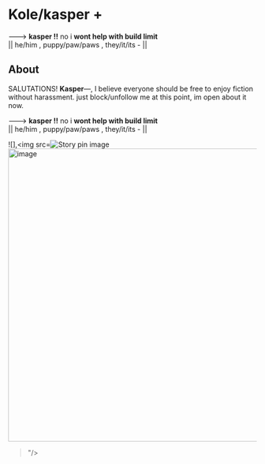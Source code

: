 # Kole/kasper +

---> **kasper !!** no i **wont help with build limit**  
|| he/him , puppy/paw/paws , they/it/its - ||

## About

SALUTATIONS! **Kasper**—,  I believe everyone should be free to enjoy fiction without harassment. just block/unfollow me at this point, im open about it now.




---> **kasper !!** no i **wont help with build limit**  
|| he/him , puppy/paw/paws , they/it/its - ||


![],<img src=<img src="https://i.pinimg.com/736x/72/29/12/72291200294e31a45b18e5e84074a6c9.jpg" alt="Story pin image"/><img width="736" height="594" alt="image" src="https://github.com/user-attachments/assets/eb63f7f3-839d-478b-8c4f-a2f9bd2ad624" />
>"/>
